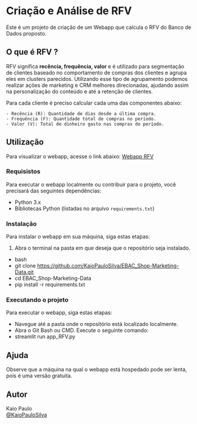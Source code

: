 # Criação e Análise de RFV

Este é um projeto de criação de um Webapp que calcula o RFV do Banco de Dados proposto.

## O que é RFV ?

RFV significa **recência, frequência, valor** e é utilizado para segmentação de clientes baseado no comportamento 
    de compras dos clientes e agrupa eles em clusters parecidos. Utilizando esse tipo de agrupamento podemos realizar 
    ações de marketing e CRM melhores direcionadas, ajudando assim na personalização do conteúdo e até a retenção de clientes.

Para cada cliente é preciso calcular cada uma das componentes abaixo:

    - Recência (R): Quantidade de dias desde a última compra.
    - Frequência (F): Quantidade total de compras no período.
    - Valor (V): Total de dinheiro gasto nas compras do período.

## Utilização

Para visualizar o webapp, acesse o link abaixo:
[Webapp RFV](https://shop-marketing.onrender.com)

### Requisistos

Para executar o webapp localmente ou contribuir para o projeto, você precisará das seguintes dependências:

- Python 3.x
- Bibliotecas Python (listadas no arquivo `requirements.txt`)

### Instalação

Para instalar o webapp em sua máquina, siga estas etapas:

1. Abra o terminal na pasta em que deseja que o repositório seja instalado.

 - bash
 - git clone https://github.com/KaioPauloSilva/EBAC_Shop-Marketing-Data.git
 - cd EBAC_Shop-Marketing-Data
 - pip install -r requirements.txt

### Executando o projeto

Para executar o webapp, siga estas etapas:

- Navegue até a pasta onde o repositório está localizado localmente.
- Abra o Git Bash ou CMD.
  Execute o seguinte comando:
- streamlit run app_RFV.py

## Ajuda

Observe que a máquina na qual o webapp está hospedado pode ser lenta, pois é uma versão gratuita.

## Autor

Kaio Paulo  
[@KaioPauloSilva](https://www.linkedin.com/in/kaio-paulo-silva-331807187/)